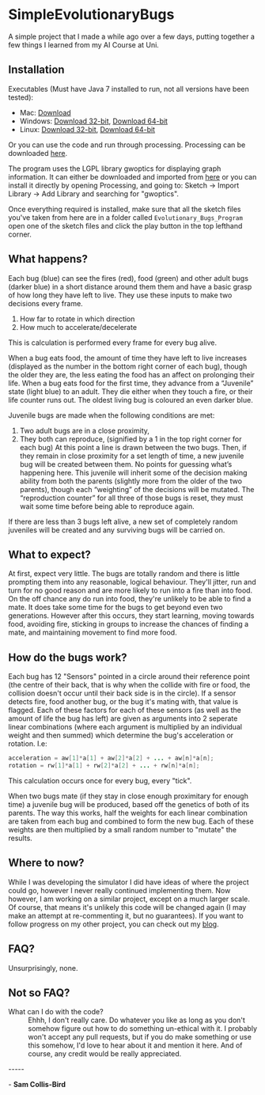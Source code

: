 # SimpleEvolutionaryBugs
A simple project that I made a while ago over a few days, putting together a few things I learned from my AI Course at Uni.

## Installation
Executables (Must have Java 7 installed to run, not all versions have been tested):
* Mac: [Download](http://samwise.me/Bugs/application.macosx.zip)
* Windows: [Download 32-bit](http://samwise.me/Bugs/application.windows32.zip), [Download 64-bit](http://samwise.me/Bugs/application.windows64.zip)
* Linux: [Download 32-bit](http://samwise.me/Bugs/application.linux32.zip), [Download 64-bit](http://samwise.me/Bugs/application.linux64.zip)

Or you can use the code and run through processing. Processing can be downloaded [here](http://processing.org).

The program uses the LGPL library gwoptics for displaying graph information. It can either be downloaded and imported from [here](http://www.gwoptics.org/processing/gwoptics_p5lib/) or you can install it directly by opening Processing, and going to: Sketch -> Import Library -> Add Library and searching for "gwoptics".

Once everything required is installed, make sure that all the sketch files you've taken from here are in a folder called `Evolutionary_Bugs_Program` open one of the sketch files and click the play button in the top lefthand corner.

## What happens?
Each bug (blue) can see the fires (red), food (green) and other adult bugs (darker blue) in a short distance around them them and have a basic grasp of how long they have left to live. They use these inputs to make two decisions every frame.
1. How far to rotate in which direction
2. How much to accelerate/decelerate

This is calculation is performed every frame for every bug alive.

When a bug eats food, the amount of time they have left to live increases (displayed as the number in the bottom right corner of each bug), though the older they are, the less eating the food has an affect on prolonging their life. When a bug eats food for the first time, they advance from a “Juvenile” state (light blue) to an adult. They die either when they touch a fire, or their life counter runs out. The oldest living bug is coloured an even darker blue. 

Juvenile bugs are made when the following conditions are met:
1. Two adult bugs are in a close proximity,
2. They both can reproduce, (signified by a 1 in the top right corner for each bug)
At this point a line is drawn between the two bugs. Then, if they remain in close proximity for a set length of time, a new juvenile bug will be created between them. No points for guessing what’s happening here. This juvenile will inherit some of the decision making ability from both the parents (slightly more from the older of the two parents), though each “weighting” of the decisions will be mutated. The “reproduction counter” for all three of those bugs is reset, they must wait some time before being able to reproduce again.

If there are less than 3 bugs left alive, a new set of completely random juveniles will be created and any surviving bugs will be carried on.

## What to expect?
At first, expect very little. The bugs are totally random and there is little prompting them into any reasonable, logical behaviour. They'll jitter, run and turn for no good reason and are more likely to run into a fire than into food. On the off chance any do run into food, they're unlikely to be able to find a mate. It does take some time for the bugs to get beyond even two generations. However after this occurs, they start learning, moving towards food, avoiding fire, sticking in groups to increase the chances of finding a mate, and maintaining movement to find more food.

## How do the bugs work?
Each bug has 12 "Sensors" pointed in a circle around their reference point (the centre of their back, that is why when the collide with fire or food, the collision doesn't occur until their back side is in the circle). If a sensor detects fire, food another bug, or the bug it's mating with, that value is flagged. Each of these factors for each of these sensors (as well as the amount of life the bug has left) are given as arguments into 2 seperate linear combinations (where each argument is multiplied by an individual weight and then summed) which determine the bug's acceleration or rotation. I.e:

```java
acceleration = aw[1]*a[1] + aw[2]*a[2] + ... + aw[n]*a[n];
rotation = rw[1]*a[1] + rw[2]*a[2] + ... + rw[n]*a[n];
```

This calculation occurs once for every bug, every "tick".

When two bugs mate (if they stay in close enough proximitary for enough time) a juvenile bug will be produced, based off the genetics of both of its parents. The way this works, half the weights for each linear combination are taken from each bug and combined to form the new bug. Each of these weights are then multiplied by a small random number to "mutate" the results.

## Where to now?
While I was developing the simulator I did have ideas of where the project could go, however I never really continued implementing them. Now however, I am working on a similar project, except on a much larger scale. Of course, that means it's unlikely this code will be changed again (I may make an attempt at re-commenting it, but no guarantees). If you want to follow progress on my other project, you can check out my [blog](http://samcb.com/).

## FAQ?
Unsurprisingly, none.

## Not so FAQ?
<dl>
  <dt>What can I do with the code?</dt>
  <dd>
    Ehhh, I don't really care. Do whatever you like as long as you don't somehow figure out how to do something un-ethical with it. I probably won't accept any pull requests, but if you do make something or use this somehow, I'd love to hear about it and mention it here. And of course, any credit would be really appreciated.
  </dd>
</dl>
-----

<span>-</span> **Sam Collis-Bird**
